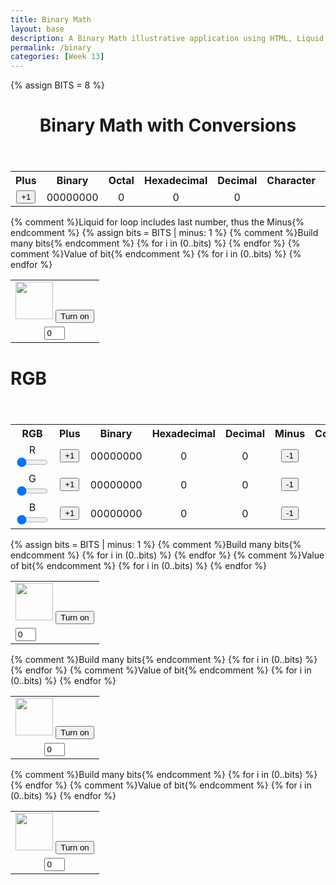```yaml
---
title: Binary Math
layout: base
description: A Binary Math illustrative application using HTML, Liquid, and JavaScript.
permalink: /binary
categories: [Week 13]
---
```


<!-- Hack 1: add a character display to text when 8 bits, determine if printable or not printable -->
<!-- Hack 2: change to 24 bits and add a color code and display color when 24 bits, think about display on this one -->
<!-- Hack 3: do your own thing -->

{% assign BITS = 8 %}
<div class="container bg-primary">
    <header class="pb-3 mb-4 border-bottom border-primary text-dark">
        <h1 style="text-align: center;">Binary Math with Conversions</h1>
    </header>
    <style>
        .table {
            text-align: center;
            margin-left: auto;
            margin-right: auto;
        }
        .row {
            margin-left: auto;
            margin-right: auto;
        }
        .box {
            width: 800px;
        }
    </style>
    <div class="row justify-content-md-center">
        <div class="col-8">
            <table class="table">
            <tr id="table">
                <th>Plus</th>
                <th>Binary</th>
                <th>Octal</th>
                <th>Hexadecimal</th>
                <th>Decimal</th>
                <th>Character</th>
                <th>Bits</th>
                <th>Minus</th>
            </tr>
            <tr>
                <td><button type="button" id="add1" onclick="add(1)">+1</button></td>
                <td id="binary">00000000</td>
                <td id="octal">0</td>
                <td id="hexadecimal">0</td>
                <td id="decimal">0</td>
                <td id="character"></td>
                <td id="bits">{{BITS}}</td>
                <td><button type="button" id="sub1" onclick="add(-1)">-1</button></td>
            </tr>
            </table>
        </div>
        <div class="col-12">
            {% comment %}Liquid for loop includes last number, thus the Minus{% endcomment %}
            {% assign bits = BITS | minus: 1 %} 
            <table class="table">
            <tr>
                {% comment %}Build many bits{% endcomment %}
                {% for i in (0..bits) %}
                <td><img class="img-responsive py-3" id="bulb{{ i }}" src="{{site.baseurl}}/images/off.png" width="60" height="Auto" style="margin-left: auto; margin-right: auto;">
                    <button type="button" id="butt{{ i }}" onclick="javascript:toggleBit({{ i }})">Turn on</button>
                </td>
                {% endfor %}
            </tr>
            <tr>
                {% comment %}Value of bit{% endcomment %}
                {% for i in (0..bits) %}
                <td><input type='text' id="digit{{ i }}" Value="0" size="1" readonly></td>
                {% endfor %}
            </tr>
            </table>
        </div>
    </div>
</div>

<div class="container bg-primary">
    <h1>RGB</h1>
    <header class="pb-3 mb-4 border-bottom border-primary text-dark">
    </header>
    <style>
        .table {
            text-align: center;
            margin-left: auto;
            margin-right: auto;
        }
        .row {
            margin-left: auto;
            margin-right: auto;
        }
    </style>
    <div class="row justify-content-md-center">
        <div class="col-8">
            <table class="table">
            <tr id="table">
                <th>RGB</th>
                <th>Plus</th>
                <th>Binary</th>
                <th>Hexadecimal</th>
                <th>Decimal</th>
                <th>Minus</th>
                <th>Color</th>
            </tr>
            <tr>
                <td>R<input type="range" min="0" max="255" value="0" id="sliderR" style="width: 50px;"></td>
                <td><button type="button" id="addCR" onclick="addR(1)">+1</button></td>
                <td id="binR">00000000</td>
                <td id="hexR">0</td>
                <td id="decR">0
                </td>
                <td><button type="button" id="subCR" onclick="addR(-1)">-1</button></td>
                <td rowspan="3" class="box" id="color"></td>
            </tr>
            <tr>
                <td>G<input type="range" min="0" max="255" value="0" id="sliderG" style="width: 50px;"></td>
                <td><button type="button" id="addCG" onclick="addG(1)">+1</button></td>
                <td id="binG">00000000</td>
                <td id="hexG">0</td>
                <td id="decG">0</td>
                <td><button type="button" id="subCG" onclick="addG(-1)">-1</button></td>
            </tr>
            <tr>
                <td>B<input type="range" min="0" max="255" value="0" id="sliderB" style="width: 50px;"></td>
                <td><button type="button" id="addCB" onclick="addB(1)">+1</button></td>
                <td id="binB">00000000</td>
                <td id="hexB">0</td>
                <td id="decB">0</td>
                <td><button type="button" id="subCB" onclick="addB(-1)">-1</button></td>
            </tr>
            </table>
        </div>
    </div>
        <div class="col-12">
            {% assign bits = BITS | minus: 1 %} 
            <table class="tableR">
            <tr>
                {% comment %}Build many bits{% endcomment %}
                {% for i in (0..bits) %}
                <td><img class="img-responsive py-3" id="bulbR{{ i }}" src="{{site.baseurl}}/images/off.png" width="60" height="Auto" style="margin-left: auto; margin-right: auto;">
                    <button type="button" id="buttR{{ i }}" onclick="javascript:toggleBitR({{ i }})">Turn on</button>
                </td>
                {% endfor %}
            </tr>
            <tr>
                {% comment %}Value of bit{% endcomment %}
                {% for i in (0..bits) %}
                <td><input type='text' id="digitR{{ i }}" Value="0" size="1" readonly></td>
                {% endfor %}
            </tr>
            </table>
            <table class="table">
            <tr>
                {% comment %}Build many bits{% endcomment %}
                {% for i in (0..bits) %}
                <td><img class="img-responsive py-3" id="bulbG{{ i }}" src="{{site.baseurl}}/images/off.png" width="60" height="Auto" style="margin-left: auto; margin-right: auto;">
                    <button type="button" id="buttG{{ i }}" onclick="javascript:toggleBitG({{ i }})">Turn on</button>
                </td>
                {% endfor %}
            </tr>
            <tr>
                {% comment %}Value of bit{% endcomment %}
                {% for i in (0..bits) %}
                <td><input type='text' id="digitG{{ i }}" Value="0" size="1" readonly></td>
                {% endfor %}
            </tr>
            </table>
            <table class="table">
            <tr>
                {% comment %}Build many bits{% endcomment %}
                {% for i in (0..bits) %}
                <td><img class="img-responsive py-3" id="bulbB{{ i }}" src="{{site.baseurl}}/images/off.png" width="60" height="Auto" style="margin-left: auto; margin-right: auto;">
                    <button type="button" id="buttB{{ i }}" onclick="javascript:toggleBitB({{ i }})">Turn on</button>
                </td>
                {% endfor %}
            </tr>
            <tr>
                {% comment %}Value of bit{% endcomment %}
                {% for i in (0..bits) %}
                <td><input type='text' id="digitB{{ i }}" Value="0" size="1" readonly></td>
                {% endfor %}
            </tr>
            </table>
        </div>
    </div>
</div>

<script>
    const BITS = {{ BITS }};
    const MAX = 2 ** BITS - 1;
    const MSG_ON = "Turn on";
    const IMAGE_ON = "{{site.baseurl}}/images/on.png";
    const MSG_OFF = "Turn off";
    const IMAGE_OFF = "{{site.baseurl}}/images/off.png";

    function binaryNumbering() {
        let number = "";
        for(let i = 0; i < BITS; i++) {
        number = document.getElementById('bitNumber' + i).value;
        }
    }

    // return string with current value of each bit
    function getBits() {
        let bits = "";
        for(let i = 0; i < BITS; i++) {
        bits = bits + document.getElementById('digit' + i).value;
        }
        return bits;
    }
    function getBitsR() {
        let bits = "";
        for(let i = 0; i < BITS; i++) {
        bits = bits + document.getElementById('digitR' + i).value;
        }
        return bits;
    }
    function getBitsG() {
        let bits = "";
        for(let i = 0; i < BITS; i++) {
        bits = bits + document.getElementById('digitG' + i).value;
        }
        return bits;
    }
    function getBitsB() {
        let bits = "";
        for(let i = 0; i < BITS; i++) {
        bits = bits + document.getElementById('digitB' + i).value;
        }
        return bits;
    }

    function binToChar(bin) {
        let dec = parseInt(bin, 2).toString();
        console.log(dec);
        var chr = String.fromCharCode(dec);
        return chr;
    }
    // setter for DOM values
    function setConversions(binary) {
        document.getElementById('binary').innerHTML = binary;
        // Octal conversion
        document.getElementById('octal').innerHTML = parseInt(binary, 2).toString(8);
        // Hexadecimal conversion
        document.getElementById('hexadecimal').innerHTML = parseInt(binary, 2).toString(16);
        // Decimal conversion
        document.getElementById('decimal').innerHTML = parseInt(binary, 2).toString();
        let dec = parseInt(document.getElementById('decimal').innerHTML);
        if (dec >= 32 && dec <= 255) {
        document.getElementById('character').innerHTML = binToChar(binary);
        }
        else {
            document.getElementById('character').innerHTML = "Can't Print";
        }
    }
    function setConversionsR(binary) {
        document.getElementById('binR').innerHTML = binary;
        // Hexadecimal conversion
        document.getElementById('hexR').innerHTML = parseInt(binary, 2).toString(16).padStart(2, '0');
        // Decimal conversion
        document.getElementById('decR').innerHTML = parseInt(binary, 2).toString();
        document.getElementById('color').style.backgroundColor = setRGB();
    }
    function setConversionsG(binary) {
        document.getElementById('binG').innerHTML = binary;
        // Hexadecimal conversion
        document.getElementById('hexG').innerHTML = parseInt(binary, 2).toString(16).padStart(2, '0');
        // Decimal conversion
        document.getElementById('decG').innerHTML = parseInt(binary, 2).toString();
        document.getElementById('color').style.backgroundColor = setRGB();
    }
    function setConversionsB(binary) {
        document.getElementById('binB').innerHTML = binary;
        // Hexadecimal conversion
        document.getElementById('hexB').innerHTML = parseInt(binary, 2).toString(16).padStart(2, '0');
        // Decimal conversion
        document.getElementById('decB').innerHTML = parseInt(binary, 2).toString();
        document.getElementById('color').style.backgroundColor = setRGB();
    }
    //
    function decimal_2_base(decimal, base) {
        let conversion = "";
        // loop to convert to base
        do {
        let digit = decimal % base;
        conversion = "" + digit + conversion; // what does this do?
        decimal = ~~(decimal / base);         // what does this do?
        } while (decimal > 0);                  // why while at the end? what is ~~?
        // loop to pad with zeros
        if (base === 2) {                        // only pad for binary conversions
        for (let i = 0; conversion.length < BITS; i++) {
            conversion = "0" + conversion;
        }
        }
        return conversion;
    }

    // toggle selected bit and recalculate
    function toggleBit(i) {
        //alert("Digit action: " + i );
        const dig = document.getElementById('digit' + i);
        const image = document.getElementById('bulb' + i);
        const butt = document.getElementById('butt' + i);
        // Change digit and visual
        if (image.src.match(IMAGE_ON)) {
        dig.value = 0;
        image.src = IMAGE_OFF;
        butt.innerHTML = MSG_ON;
        } else {
        dig.value = 1;
        image.src = IMAGE_ON;
        butt.innerHTML = MSG_OFF;
        }
        // Binary numbers
        const binary = getBits();
        setConversions(binary);
    }
    function toggleBitR(i) {
        //alert("Digit action: " + i );
        const dig = document.getElementById('digitR' + i);
        const image = document.getElementById('bulbR' + i);
        const butt = document.getElementById('buttR' + i);
        // Change digit and visual
        if (image.src.match(IMAGE_ON)) {
        dig.value = 0;
        image.src = IMAGE_OFF;
        butt.innerHTML = MSG_ON;
        } else {
        dig.value = 1;
        image.src = IMAGE_ON;
        butt.innerHTML = MSG_OFF;
        }
        // Binary numbers
        const binary = getBitsR();
        setConversionsR(binary);
    }
    function toggleBitG(i) {
        //alert("Digit action: " + i );
        const dig = document.getElementById('digitG' + i);
        const image = document.getElementById('bulbG' + i);
        const butt = document.getElementById('buttG' + i);
        // Change digit and visual
        if (image.src.match(IMAGE_ON)) {
        dig.value = 0;
        image.src = IMAGE_OFF;
        butt.innerHTML = MSG_ON;
        } else {
        dig.value = 1;
        image.src = IMAGE_ON;
        butt.innerHTML = MSG_OFF;
        }
        // Binary numbers
        const binary = getBitsG();
        setConversionsG(binary);
    }
    function toggleBitB(i) {
        //alert("Digit action: " + i );
        const dig = document.getElementById('digitB' + i);
        const image = document.getElementById('bulbB' + i);
        const butt = document.getElementById('buttB' + i);
        // Change digit and visual
        if (image.src.match(IMAGE_ON)) {
        dig.value = 0;
        image.src = IMAGE_OFF;
        butt.innerHTML = MSG_ON;
        } else {
        dig.value = 1;
        image.src = IMAGE_ON;
        butt.innerHTML = MSG_OFF;
        }
        // Binary numbers
        const binary = getBitsB();
        setConversionsB(binary);
    }
    // add is positive integer, subtract is negative integer
    function add(n) {
        let binary = getBits();
        // convert to decimal and do math
        let decimal = parseInt(binary, 2);
        if (n > 0) {  // PLUS
        decimal = MAX === decimal ? 0 : decimal += n; // OVERFLOW or PLUS
        } else  {     // MINUS
        decimal = 0 === decimal ? MAX : decimal += n; // OVERFLOW or MINUS
        }
        // convert the result back to binary
        binary = decimal_2_base(decimal, 2);
        // update conversions
        setConversions(binary);
        // update bits
        for (let i = 0; i < binary.length; i++) {
        let digit = binary.substr(i, 1);
        document.getElementById('digit' + i).value = digit;
        if (digit === "1") {
            document.getElementById('bulb' + i).src = IMAGE_ON;
            document.getElementById('butt' + i).innerHTML = MSG_OFF;
        } else {
            document.getElementById('bulb' + i).src = IMAGE_OFF;
            document.getElementById('butt' + i).innerHTML = MSG_ON;
        }
        }
    }
    function addR(n) {
        let binary = getBitsR();
        // convert to decimal and do math
        let decimal = parseInt(binary, 2);
        if (n > 0) {  // PLUS
        decimal = MAX === decimal ? 0 : decimal += n; // OVERFLOW or PLUS
        } else  {     // MINUS
        decimal = 0 === decimal ? MAX : decimal += n; // OVERFLOW or MINUS
        }
        // convert the result back to binary
        binary = decimal_2_base(decimal, 2);
        // update conversions
        setConversionsR(binary);
        // update bits
        for (let i = 0; i < binary.length; i++) {
        let digit = binary.substr(i, 1);
        document.getElementById('digitR' + i).value = digit;
        if (digit === "1") {
            document.getElementById('bulbR' + i).src = IMAGE_ON;
            document.getElementById('buttR' + i).innerHTML = MSG_OFF;
        } else {
            document.getElementById('bulbR' + i).src = IMAGE_OFF;
            document.getElementById('buttR' + i).innerHTML = MSG_ON;
        }
        }
    }
    function addG(n) {
        let binary = getBitsG();
        // convert to decimal and do math
        let decimal = parseInt(binary, 2);
        if (n > 0) {  // PLUS
        decimal = MAX === decimal ? 0 : decimal += n; // OVERFLOW or PLUS
        } else  {     // MINUS
        decimal = 0 === decimal ? MAX : decimal += n; // OVERFLOW or MINUS
        }
        // convert the result back to binary
        binary = decimal_2_base(decimal, 2);
        // update conversions
        setConversionsG(binary);
        // update bits
        for (let i = 0; i < binary.length; i++) {
        let digit = binary.substr(i, 1);
        document.getElementById('digitG' + i).value = digit;
        if (digit === "1") {
            document.getElementById('bulbG' + i).src = IMAGE_ON;
            document.getElementById('buttG' + i).innerHTML = MSG_OFF;
        } else {
            document.getElementById('bulbG' + i).src = IMAGE_OFF;
            document.getElementById('buttG' + i).innerHTML = MSG_ON;
        }
        }
    }
    function addB(n) {
        let binary = getBitsB();
        // convert to decimal and do math
        let decimal = parseInt(binary, 2);
        if (n > 0) {  // PLUS
        decimal = MAX === decimal ? 0 : decimal += n; // OVERFLOW or PLUS
        } else  {     // MINUS
        decimal = 0 === decimal ? MAX : decimal += n; // OVERFLOW or MINUS
        }
        // convert the result back to binary
        binary = decimal_2_base(decimal, 2);
        // update conversions
        setConversionsB(binary);
        // update bits
        for (let i = 0; i < binary.length; i++) {
        let digit = binary.substr(i, 1);
        document.getElementById('digitB' + i).value = digit;
        if (digit === "1") {
            document.getElementById('bulbB' + i).src = IMAGE_ON;
            document.getElementById('buttB' + i).innerHTML = MSG_OFF;
        } else {
            document.getElementById('bulbB' + i).src = IMAGE_OFF;
            document.getElementById('buttB' + i).innerHTML = MSG_ON;
        }
        }
    }
    function setRGB() {
        let R = document.getElementById('hexR').innerHTML;
        let G = document.getElementById('hexG').innerHTML;
        let B = document.getElementById('hexB').innerHTML;
        let color_code = "#" + R + G + B;
        console.log(color_code)
        return color_code
    }
    var sliderR = document.getElementById("sliderR");
        sliderR.addEventListener("wheel", function(e){
        if (e.deltaY < 0){
            sliderR.valueAsNumber += 1;
            addR(1)
        }else{
            sliderR.value -= 1;
            addR(-1)
        }
        e.preventDefault();
        e.stopPropagation();
    })
    var sliderG = document.getElementById("sliderG");
        sliderG.addEventListener("wheel", function(e){
        if (e.deltaY < 0){
            sliderG.valueAsNumber += 1;
            addG(1)
        }else{
            sliderG.value -= 1;
            addG(-1)
        }
        e.preventDefault();
        e.stopPropagation();
    })
    var sliderB = document.getElementById("sliderB");
        sliderB.addEventListener("wheel", function(e){
        if (e.deltaY < 0){
            sliderB.valueAsNumber += 1;
            addB(1)
        }else{
            sliderB.value -= 1;
            addB(-1)
        }
        e.preventDefault();
        e.stopPropagation();
    })
</script>